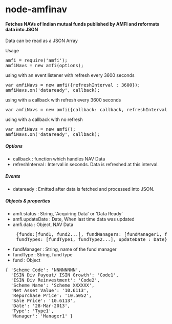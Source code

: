 node-amfinav
============

#### Fetches NAVs of Indian mutual funds published by AMFI and reformats data into JSON

Data can be read as a JSON Array

Usage
<pre>
amfi = require('amfi');
amfiNavs = new amfi(options);
</pre>

using with an event listener with refresh every 3600 seconds
<pre>
var amfiNavs = new amfi({refreshInterval : 3600});
amfiNavs.on('dataready', callback);
</pre>
using with a callback with refresh every 3600 seconds
<pre>
var amfiNavs = new amfi({callback: callback, refreshInterval : 3600});
</pre>

using with a callback with no refresh
<pre>
var amfiNavs = new amfi();
amfiNavs.on('dataready', callback);
</pre>

##### Options

- callback : function which handles NAV Data
- refreshInterval : Interval in seconds. Data is refreshed at this interval. 

##### Events

- dataready : Emitted after data is fetched and processed into JSON. 

##### Objects & properties
- amfi.status : String, 'Acquiring Data' or 'Data Ready'
- amfi.updateDate : Date, When last time data was updated
- amfi.data : Object, NAV Data 
<pre>
	{funds:[fund1, fund2...], fundManagers: [fundManager1, fundManager2..], 
	fundTypes: [fundType1, fundType2...], updateDate : Date}
</pre>
- fundManager : String, name of the fund manager
- fundType : String, fund type
- fund : Object
<pre>
{ 'Scheme Code': 'NNNNNNNN',
  'ISIN Div Payout/ ISIN Growth': 'Code1',
  'ISIN Div Reinvestment': 'Code2',
  'Scheme Name': 'Scheme XXXXXX',
  'Net Asset Value': '10.6113',
  'Repurchase Price': '10.5052',
  'Sale Price': '10.6113',
  'Date': '28-Mar-2013',
  'Type': 'Type1',
  'Manager': 'Manager1' }
</pre>